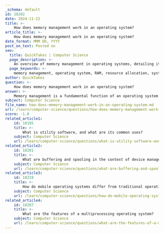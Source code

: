 ```yaml
---
_schema: default
id: 18202
date: 2024-11-22
title: >-
    How does memory management work in an operating system?
article_title: >-
    How does memory management work in an operating system?
date_format: MMM DD, YYYY
post_on_text: Posted on
seo:
  title: QuickTakes | Computer Science
  page_description: >-
    An overview of memory management in operating systems, detailing its functions, techniques, and importance in ensuring efficient use of memory and system stability.
  page_keywords: >-
    memory management, operating system, RAM, resource allocation, system stability, security, tracking memory usage, allocating memory, memory addressing, swapping, paging, fragmentation management, performance, resource optimization
author: QuickTakes
question: >-
    How does memory management work in an operating system?
answer: >-
    Memory management is a fundamental function of an operating system (OS) that is responsible for managing the computer's primary memory, commonly known as RAM. It plays a critical role in ensuring efficient resource allocation, system stability, and security. Here’s a detailed overview of how memory management works in an operating system:\n\n### Key Functions of Memory Management\n\n1. **Tracking Memory Usage**: The OS keeps track of each memory location's status, determining whether it is allocated to a process or free. This tracking is essential for managing memory efficiently and preventing memory leaks.\n\n2. **Allocating Memory**: When a process requires memory, the OS decides how much memory to allocate, which process gets memory, and when they receive it. This allocation can be dynamic, adjusting as processes are created and terminated.\n\n3. **Memory Addressing**: Operating systems utilize memory addresses to keep track of allocated memory across different processes. This is crucial for ensuring that processes do not interfere with each other's memory space.\n\n4. **Swapping and Paging**: To optimize memory usage, the OS can transfer processes between the main memory and disk storage. This process, known as swapping, allows the system to free up RAM for other processes when needed.\n\n5. **Fragmentation Management**: Memory fragmentation occurs when free memory is split into small, non-contiguous blocks, making it difficult to allocate larger blocks of memory. The OS employs techniques to manage fragmentation, ensuring efficient use of memory.\n\n### Memory Management Techniques\n\nThere are several techniques used in memory management, including:\n\n- **Single Contiguous Allocation**: This is the simplest method where all memory (except a small portion reserved for the OS) is available to a single process. An example of this is the MS-DOS operating system.\n\n- **Partitioned Allocation**: Memory is divided into fixed or variable-sized partitions, and each process is allocated a partition. This method helps in managing multiple processes simultaneously.\n\n- **Paging**: This technique divides memory into fixed-size pages, allowing processes to be loaded into any available memory page, thus minimizing fragmentation.\n\n- **Segmentation**: Memory is divided into segments based on the logical divisions of a program, such as functions or data structures, allowing for more flexible memory allocation.\n\n### Importance of Memory Management\n\nEffective memory management is crucial for several reasons:\n\n- **Performance**: Proper allocation and deallocation of memory resources can significantly enhance system performance and responsiveness.\n\n- **Stability**: By preventing processes from accessing each other's memory, the OS ensures system stability and security.\n\n- **Resource Optimization**: Efficient memory management allows for better utilization of available memory, which is especially important in systems with limited resources.\n\nIn summary, memory management is a complex but essential function of an operating system that ensures efficient use of memory resources, maintains system stability, and provides a secure environment for running applications.
subject: Computer Science
file_name: how-does-memory-management-work-in-an-operating-system.md
url: /learn/computer-science/questions/how-does-memory-management-work-in-an-operating-system
score: -1.0
related_article1:
    id: 18195
    title: >-
        What is utility software, and what are its common uses?
    subject: Computer Science
    url: /learn/computer-science/questions/what-is-utility-software-and-what-are-its-common-uses
related_article2:
    id: 18201
    title: >-
        What are buffering and spooling in the context of device management?
    subject: Computer Science
    url: /learn/computer-science/questions/what-are-buffering-and-spooling-in-the-context-of-device-management
related_article3:
    id: 18219
    title: >-
        How do mobile operating systems differ from traditional operating systems?
    subject: Computer Science
    url: /learn/computer-science/questions/how-do-mobile-operating-systems-differ-from-traditional-operating-systems
related_article4:
    id: 18207
    title: >-
        What are the features of a multiprocessing operating system?
    subject: Computer Science
    url: /learn/computer-science/questions/what-are-the-features-of-a-multiprocessing-operating-system
---
```


&nbsp;
